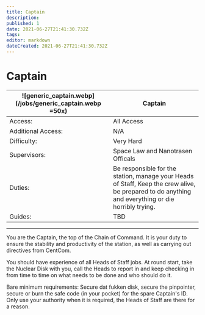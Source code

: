 ```yaml
---
title: Captain
description: 
published: 1
date: 2021-06-27T21:41:30.732Z
tags: 
editor: markdown
dateCreated: 2021-06-27T21:41:30.732Z
---
```


# Captain

|![generic_captain.webp](/jobs/generic_captain.webp =50x)| Captain |
| -------------| -------------|
| Access: | All Access|
| Additional Access: | N/A |
| Difficulty: | Very Hard |
| Supervisors: | Space Law and Nanotrasen Officals |
| Duties: | Be responsible for the station, manage your Heads of Staff, Keep the crew alive, be prepared to do anything and everything or die horribly trying. |
|Guides: | TBD |

---

You are the Captain, the top of the Chain of Command. It is your duty to ensure the stability and productivity of the station, as well as carrying out directives from CentCom.

You should have experience of all Heads of Staff jobs. At round start, take the Nuclear Disk with you, call the Heads to report in and keep checking in from time to time on what needs to be done and who should do it.

Bare minimum requirements: Secure dat fukken disk, secure the pinpointer, secure or burn the safe code (in your pocket) for the spare Captain's ID. Only use your authority when it is required, the Heads of Staff are there for a reason.
